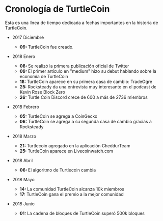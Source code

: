 # Cronología de TurtleCoin

Esta es una línea de tiempo dedicada a fechas importantes en la historia de TurtleCoin.

- 2017 Diciembre 
     - **09:** TurtleCoin fue creado.

- 2018 Enero
     * **08:** Se realizó la primera publicación oficial de Twitter
     * **09:** El primer artículo en "medium" hizo su debut hablando sobre la economía de TurtleCoin
     * **18:** TurtleCoin aparece en su primera casa de cambio: TradeOgre
     * **25:** Rocksteady da una entrevista muy interesante en el podcast de Kevin Rose Block Zero
     * **26:** Turtle Coin Discord crece de 600 a más de 2736 miembros

- 2018 Febrero
     * **05:** TurtleCoin se agrega a CoinGecko
     * **06:** TurtleCoin se agrega a su segunda casa de cambio gracias a Rocksteady

- 2018 Marzo
     * **21:** Turtlecoin agregado en la aplicación CheddurTeam
     * **25:** TurtleCoin aparece en Livecoinwatch.com

- 2018 Abril
     * **06:** El algoritmo de Turtlecoin cambia

- 2018 Mayo
     * **14:** La comunidad TurtleCoin alcanza 10k miembros
     * **17:** TurtleCoin gana el premio a la mejor comunidad

- 2018 Junio
     * **01:** La cadena de bloques de TurtleCoin superó 500k bloques
